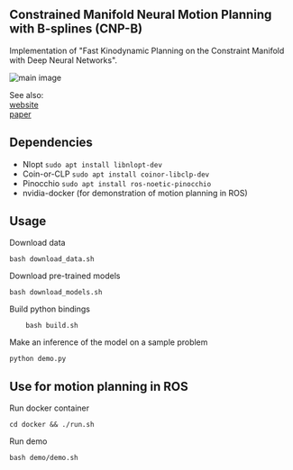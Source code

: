 Constrained Manifold Neural Motion Planning with B-splines (CNP-B)
--

Implementation of "Fast Kinodynamic Planning on the Constraint
Manifold with Deep Neural Networks".

![main image](media/hitting.gif)

See also:\
[website](https://sites.google.com/view/constrained-neural-planning/) \
[paper](link_to_arxiv)

## Dependencies
* Nlopt `sudo apt install libnlopt-dev`
* Coin-or-CLP `sudo apt install coinor-libclp-dev`
* Pinocchio `sudo apt install ros-noetic-pinocchio`
* nvidia-docker (for demonstration of motion planning in ROS)

## Usage
Download data
```
bash download_data.sh
```
Download pre-trained models
```
bash download_models.sh
```
Build python bindings
```
    bash build.sh
```
Make an inference of the model on a sample problem
```
python demo.py
```

## Use for motion planning in ROS
Run docker container
```
cd docker && ./run.sh
```
Run demo
```
bash demo/demo.sh
```




